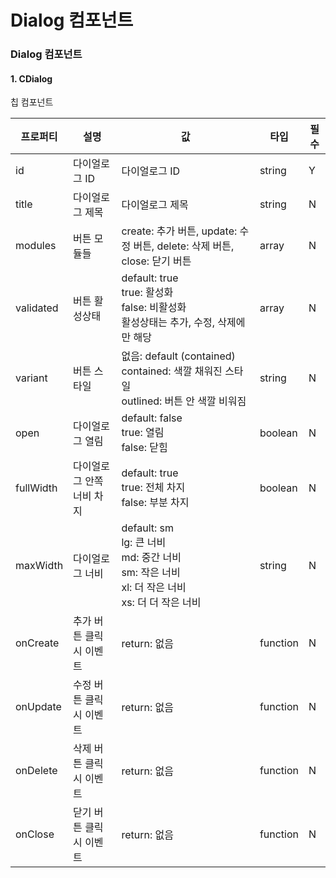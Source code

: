 # Dialog 컴포넌트

### Dialog 컴포넌트

#### 1. CDialog

칩 컴포넌트

| 프로퍼티  | 설명                      | 값                                                                                                          | 타입     | 필수 |
| --------- | ------------------------- | ----------------------------------------------------------------------------------------------------------- | -------- | ---- |
| id        | 다이얼로그 ID             | 다이얼로그 ID                                                                                               | string   | Y    |
| title     | 다이얼로그 제목           | 다이얼로그 제목                                                                                             | string   | N    |
| modules   | 버튼 모듈들               | create: 추가 버튼, update: 수정 버튼, delete: 삭제 버튼, close: 닫기 버튼                                   | array    | N    |
| validated | 버튼 활성상태             | default: true<br>true: 활성화<br>false: 비활성화<br>활성상태는 추가, 수정, 삭제에만 해당                    | array    | N    |
| variant   | 버튼 스타일               | 없음: default (contained)<br>contained: 색깔 채워진 스타일 <br> outlined: 버튼 안 색깔 비워짐               | string   | N    |
| open      | 다이얼로그 열림           | default: false<br> true: 열림<br> false: 닫힘                                                               | boolean  | N    |
| fullWidth | 다이얼로그 안쪽 너비 차지 | default: true<br> true: 전체 차지<br>false: 부분 차지                                                       | boolean  | N    |
| maxWidth  | 다이얼로그 너비           | default: sm<br>lg: 큰 너비<br> md: 중간 너비<br> sm: 작은 너비<br> xl: 더 작은 너비<br> xs: 더 더 작은 너비 | string   | N    |
| onCreate  | 추가 버튼 클릭 시 이벤트  | return: 없음                                                                                                | function | N    |
| onUpdate  | 수정 버튼 클릭 시 이벤트  | return: 없음                                                                                                | function | N    |
| onDelete  | 삭제 버튼 클릭 시 이벤트  | return: 없음                                                                                                | function | N    |
| onClose   | 닫기 버튼 클릭 시 이벤트  | return: 없음                                                                                                | function | N    |
